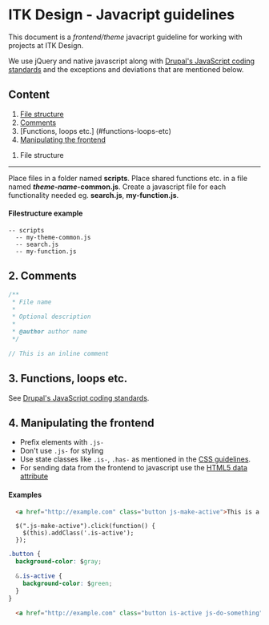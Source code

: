 ITK Design - Javacript guidelines
==========

This document is a _frontend/theme_ javacript guideline for working with projects at ITK Design.

We use jQuery and native javascript along with [Drupal's JavaScript coding standards](https://drupal.org/node/172169) and the exceptions and deviations that are mentioned below.

Content
----------

1. [File structure](#file-structure)
2. [Comments](#comments)
3. [Functions, loops etc.] (#functions-loops-etc)
4. [Manipulating the frontend](#manipulating-frontend)

<a name="file-structure"></a>
1. File structure
----------

Place files in a folder named __scripts__. Place shared functions etc. in a file named ___theme-name_-common.js__. Create a javascript file for each functionality needed eg. __search.js__, __my-function.js__.

#### Filestructure example
```code
-- scripts
  -- my-theme-common.js
  -- search.js
  -- my-function.js
```

<a name="comments"></a>
2. Comments
----------

```javascript
/**
 * File name
 *
 * Optional description
 *
 * @author author name
 */ 

// This is an inline comment
```

<a name="functions-loops-etc"></a>
3. Functions, loops etc.
----------

See [Drupal's JavaScript coding standards](https://drupal.org/node/172169).


<a name="manipulating-frontend"></a>
4. Manipulating the frontend
----------

* Prefix elements with <code>.js-</code>
* Don't use <code>.js-</code> for styling
* Use state classes like <code>.is-</code>, <code>.has-</code> as mentioned in the [CSS guidelines](css-guidelines.md).
* For sending data from the frontend to javascript use the [HTML5 data attribute](http://html5doctor.com/html5-custom-data-attributes/)

#### Examples

```html
  <a href="http://example.com" class="button js-make-active">This is a button</a>
```

```javacript
  $(".js-make-active").click(function() {
    $(this).addClass('.is-active');
  });
```

```css
.button {
  background-color: $gray;

  &.is-active {
    background-color: $green; 
  }
}
```

```html
  <a href="http://example.com" class="button is-active js-do-something">This is a button</a>
```